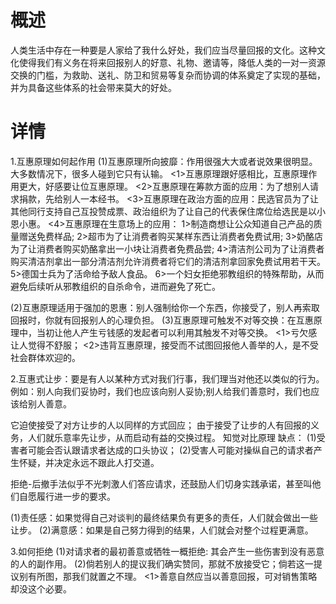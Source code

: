 # 概述
人类生活中存在一种要是人家给了我什么好处，我们应当尽量回报的文化。这种文化使得我们有义务在将来回报别人的好意、礼物、邀请等，降低人类的一对一资源交换的门槛，为救助、送礼、防卫和贸易等复杂而协调的体系奠定了实现的基础，并为具备这些体系的社会带来莫大的好处。
# 详情
1.互惠原理如何起作用
(1)互惠原理所向披靡：作用很强大大或者说效果很明显。大多数情况下，很多人碰到它只有认输。
  <1>互惠原理跟好感相比，互惠原理作用更大，好感要让位互惠原理。
  <2>互惠原理在筹款方面的应用：为了想别人请求捐款，先给别人一本经书。
  <3>互惠原理在政治方面的应用：民选官员为了让其他同行支持自己互投赞成票、政治组织为了让自己的代表保住席位给选民是以小恩小惠。
  <4>互惠原理在生意场上的应用：
    1>制造商想让公众知道自己产品的质量赠送免费样品;
    2>超市为了让消费者购买某样东西让消费者免费试用;
    3>奶酪店为了让消费者购买奶酪拿出一小块让消费者免费品尝;
    4>清洁剂公司为了让消费者购买清洁剂拿出一部分清洁剂允许消费者将它们的清洁剂拿回家免费试用若干天。
    5>德国士兵为了活命给予敌人食品。
    6>一个妇女拒绝邪教组织的特殊帮助，从而避免后续听从邪教组织的自杀命令，进而避免了死亡。

(2)互惠原理适用于强加的恩惠：别人强制给你一个东西，你接受了，别人再索取回报时，你就有回报别人的心理负担。
(3)互惠原理可触发不对等交换：在互惠原理中，当初让他人产生亏钱感的发起者可以利用其触发不对等交换。
  <1>亏欠感让人觉得不舒服；
  <2>违背互惠原理，接受而不试图回报他人善举的人，是不受社会群体欢迎的。

2.互惠式让步：要是有人以某种方式对我们行事，我们理当对他还以类似的行为。例如：别人向我们妥协时，我们也应该向别人妥协;别人给我们善意时，我们也应该给别人善意。

它迫使接受了对方让步的人以同样的方式回应；
由于接受了让步的人有回报的义务，人们就乐意率先让步，从而启动有益的交换过程。
知觉对比原理
缺点：
(1)受害者可能会否认跟请求者达成的口头协议；
(2)受害人可能对操纵自己的请求者产生怀疑，并决定永远不跟此人打交道。

拒绝-后撤手法似乎不光刺激人们答应请求，还鼓励人们切身实践承诺，甚至叫他们自愿履行进一步的要求。

(1)责任感：如果觉得自己对谈判的最终结果负有更多的责任，人们就会做出一些让步。
(2)满意感：如果是自己努力得到的结果，人们就会对整个过程更满意。

3.如何拒绝
 (1)对请求者的最初善意或牺牲一概拒绝: 其会产生一些伤害到没有恶意的人的副作用。
 (2)倘若别人的提议我们确实赞同，那就不放接受它；倘若这一提议别有所图，那我们就置之不理。
    <1>善意自然应当以善意回报，可对销售策略却没这个必要。
